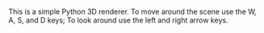 This is a simple Python 3D renderer. To move around the scene use the W, A, S, and D keys; To look around use the left and right arrow keys.
